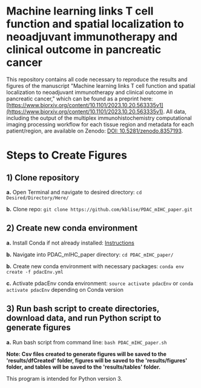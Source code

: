 # Machine learning links T cell function and spatial localization to neoadjuvant immunotherapy and clinical outcome in pancreatic cancer

This repository contains all code necessary to reproduce the results and figures of the manuscript "Machine learning links T cell function and spatial localization to neoadjuvant immunotherapy and clinical outcome in pancreatic cancer," which can be found as a preprint here: [https://www.biorxiv.org/content/10.1101/2023.10.20.563335v1](https://www.biorxiv.org/content/10.1101/2023.10.20.563335v1). All data, including the output of the multiplex immunohistochemistry computational imaging processing workflow for each tissue region and metadata for each patient/region, are available on Zenodo: [DOI: 10.5281/zenodo.8357193](https://doi.org/10.5281/zenodo.8357193).

# Steps to Create Figures

## 1) Clone repository

**a.** Open Terminal and navigate to desired directory: `cd Desired/Directory/Here/`

**b.** Clone repo: `git clone https://github.com/kblise/PDAC_mIHC_paper.git`

## 2) Create new conda environment

**a.** Install Conda if not already installed: [Instructions](https://conda.io/projects/conda/en/latest/user-guide/install/index.html)

**b.** Navigate into PDAC_mIHC_paper directory: `cd PDAC_mIHC_paper/`

**b.** Create new conda environment with necessary packages: `conda env create -f pdacEnv.yml`

**c.** Activate pdacEnv conda environment: `source activate pdacEnv` or `conda activate pdacEnv` depending on Conda version

## 3) Run bash script to create directories, download data, and run Python script to generate figures

**a.** Run bash script from command line: `bash PDAC_mIHC_paper.sh`

**Note: Csv files created to generate figures will be saved to the 'results/dfCreated' folder, figures will be saved to the 'results/figures' folder, and tables will be saved to the 'results/tables' folder.**

This program is intended for Python version 3.
